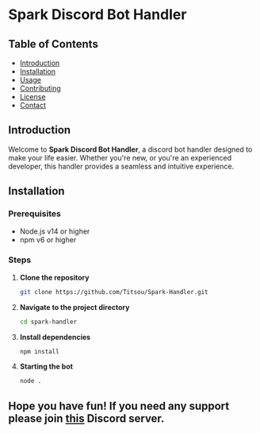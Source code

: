 # Spark Discord Bot Handler

## Table of Contents

- [Introduction](#introduction)
- [Installation](#installation)
- [Usage](#usage)
- [Contributing](#contributing)
- [License](#license)
- [Contact](#contact)

## Introduction

Welcome to **Spark Discord Bot Handler**, a discord bot handler designed to make your life easier. Whether you're new, or you're an experienced developer, this handler provides a seamless and intuitive experience.

## Installation

### Prerequisites

- Node.js v14 or higher
- npm v6 or higher

### Steps

1. **Clone the repository**
   ```sh
   git clone https://github.com/Titsou/Spark-Handler.git
   ```

2. **Navigate to the project directory**
    ```sh
    cd spark-handler
    ```

3. **Install dependencies**
    ```sh
    npm install
    ```

4. **Starting the bot**
    ```sh
    node .
    ```

## Hope you have fun! If you need any support please join [this](https://discord.gg/xrhruvue5U) Discord server.
